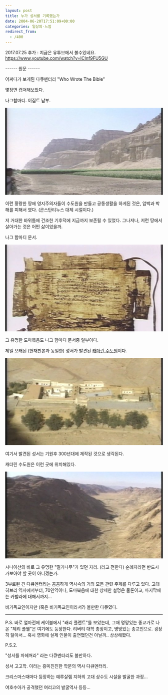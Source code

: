 ```yaml
---
layout: post
title: 누가 성서를 기록했는가
date: 2004-06-20T17:51:09+00:00
categories: 일상의-느낌
redirect_from:
  - /400
---
```


2017.07.25 추가 : 지금은 유투브에서 볼수있네요. <a href="https://www.youtube.com/watch?v=ICInf9FU5GU">https://www.youtube.com/watch?v=ICInf9FU5GU</a>

------ 원문 ------

어쩌다가 보게된 다큐멘터리 "Who Wrote The Bible"

몇장면 캡쳐해보았다.

나그함마디. 이집트 남부.

![ ](/assets/media/photo_Who.Wrote.The.Bible.jpg)

이런 황량한 땅에 영지주의자들이 수도원을 만들고 공동생활을 하게된 것은, 압박과 박해를 피해서 였다. (콘스탄티누스 대제 시절이다.)

저 거대한 바위틈에 건조한 기후덕에 지금까지 보존될 수 있었다. 그나저나, 저런 땅에서 살아가는 것은 어떤 삶이었을까.

나그 함마디 문서.

![ ](/assets/media/photo_Who.Wrote.The.Bible_000722138.jpg)

그 유명한 도마복음도 나그 함마디 문서중 일부이다.

제일 오래된 (현재판본과 동일한) 성서가 발견된 <a href="http://www.holys.org/land/land-e-16.htm" target="bb">캐더린 수도원</a>이다.

![ ](/assets/media/photo_Who_East_Cath.jpg)

여기서 발견된 성서는 기원후 300년대에 제작된 것으로 생각된다.

캐더린 수도원은 이런 곳에 위치해있다.

![ ](/assets/media/photo_Who.Wrote.The.Bible_001136553.jpg)

시나이산의 바로 그 유명한 "떨기나무"가 있던 자리. (라고 전한다) 순례자라면 반드시 가보아야 할 곳이 아니겠는가.

3부로된 긴 다큐멘터리는 꼼꼼하게 역사속의 거의 모든 관련 주제를 다루고 있다. 고대 히브리 역사에서부터, 70인역이나, 도마복음에 대한 상세한 설명은 물론이고, 마지막에는 카발라에 대해서까지...

비기독교인이지만 (혹은 비기독교인이라서?) 볼만한 다큐였다.

<hr />

P.S. 바로 얼마전에 케이블에서 "래리 플랜트"를 보았는데, 그때 명망있는 종교가로 나온 "제리 폴웰"은 여기에도 등장한다. 리버티 대학 총장이고, 명망있는 종교인으로. 굉장히 닮아서... 혹시 영화에 실제 인물이 출연했던건 아닐까.. 상상해봤다.

P.S.2.

"성서를 파헤쳐라" 라는 다큐멘터리도 볼만하다.

성서 고고학. 이라는 흥미진진한 학문의 역사 다큐멘터리.

크리스마스때마다 등장하는 예루살렘 지하의 고대 상수도 시설을 발굴한 과정...

여호수아가 공격했던 여리고의 발굴역사 등등...
<div id=comments>
</div>
